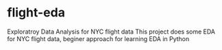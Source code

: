 # flight-eda
Exploratroy Data Analysis for NYC flight data
This project does some EDA for NYC flight data, beginer approach for learning EDA in Python 
